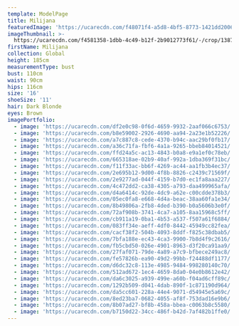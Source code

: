 ```yaml
---
template: ModelPage
title: Milijana
featuredImage: 'https://ucarecdn.com/f48071f4-a5d8-4bf5-8773-1421dd200630/'
imageThumbnail: >-
  https://ucarecdn.com/f4581358-1dbb-4c49-b12f-2b9012773f61/-/crop/1387x1782/138,59/-/preview/
firstName: Milijana
collection: Global
height: 185cm
measurementType: bust
bust: 110cm
waist: 90cm
hips: 116cm
size: '16'
shoeSize: '11'
hair: Dark Blonde
eyes: Brown
imagePortfolio:
  - image: 'https://ucarecdn.com/df2e0c98-0f6d-4659-9932-2aaf066c6753/'
  - image: 'https://ucarecdn.com/b8e59002-2926-4690-aa94-2a23e1b52226/'
  - image: 'https://ucarecdn.com/a7c887c8-cede-4370-b94c-aac29bf0fb17/'
  - image: 'https://ucarecdn.com/a36c71fa-fbf6-4a1a-9265-bbeb84014521/'
  - image: 'https://ucarecdn.com/ffd24a5c-ac13-4843-b0a8-e9a1ef0c78eb/'
  - image: 'https://ucarecdn.com/665318ae-02b9-40af-992a-1dba369f31bc/'
  - image: 'https://ucarecdn.com/f11f33ac-bb6f-4269-ac44-aa1fb3b4ec37/'
  - image: 'https://ucarecdn.com/2e695b12-9d00-4f8b-8826-c2439c71569f/'
  - image: 'https://ucarecdn.com/2e9277ad-044f-4159-b7d0-ec1fa8aaa227/'
  - image: 'https://ucarecdn.com/4c472dd2-ca38-4305-a793-daa499965afa/'
  - image: 'https://ucarecdn.com/d4a6414c-92de-4dc9-a62e-c00cdde378b3/'
  - image: 'https://ucarecdn.com/05ec0fa8-e668-4d4a-beac-38aa60fa1e34/'
  - image: 'https://ucarecdn.com/8b49806a-2fb8-4ded-b390-b0a5606b3e0f/'
  - image: 'https://ucarecdn.com/72af908b-3741-4ca7-a105-8aa15968c5ff/'
  - image: 'https://ucarecdn.com/cb911a19-0ba1-4b53-a537-f507a61f6884/'
  - image: 'https://ucarecdn.com/083ff34e-aeff-4df0-8442-45949cc82fea/'
  - image: 'https://ucarecdn.com/cacf38f2-504b-4093-8ddf-f825c38dbab5/'
  - image: 'https://ucarecdn.com/7bfa188e-ec43-4ca3-9900-7b8d4f9c2616/'
  - image: 'https://ucarecdn.com/fb5cbd50-026e-4901-8963-d3f20ca91aa9/'
  - image: 'https://ucarecdn.com/27faf071-79de-4a89-a7c9-bfbece249ac8/'
  - image: 'https://ucarecdn.com/fe57826b-ea90-49d2-99bb-f24488df1177/'
  - image: 'https://ucarecdn.com/d6dc32c8-113e-4985-9484-998280140c70/'
  - image: 'https://ucarecdn.com/512ad672-1ec4-4659-8da0-04e0b8612e42/'
  - image: 'https://ucarecdn.com/da6c3025-a939-499e-a60b-f04ad6cff89c/'
  - image: 'https://ucarecdn.com/1292b509-d041-4dab-890f-1c871190d964/'
  - image: 'https://ucarecdn.com/da5cc601-228a-44e4-9071-d54945e5a69c/'
  - image: 'https://ucarecdn.com/8ed23ba7-0682-4055-af8f-753dad16e9b6/'
  - image: 'https://ucarecdn.com/8b07ad27-bf8b-458a-bbea-c0063b8c5580/'
  - image: 'https://ucarecdn.com/b7150d22-34cc-486f-b42d-7af482b1ffe0/'
---
```


